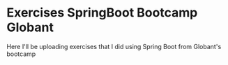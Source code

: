 # Exercises SpringBoot Bootcamp Globant
 Here I'll be uploading exercises that I did using Spring Boot from Globant's bootcamp
